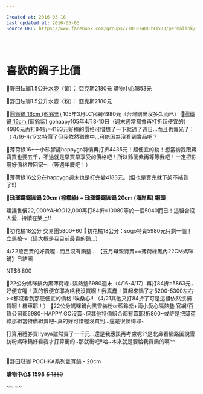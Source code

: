 ```yaml
---

Created at: 2016-03-16
Last updated at: 2016-05-03
Source URL: https://www.facebook.com/groups/770187406393503/permalink/1020703648008543/


---
```


# 喜歡的鍋子比價


💟野田珐瑯1.5公升水壺（黃）：
亞克斯2180元
購物中心1853元

💟野田珐瑯1.5公升水壺（粉）：
亞克斯2180元

💟[圓鐵鍋 16cm (藍鈴紫)](http://www.lecreuset.com.tw/promotion/2016valentines/21001165112461)
105年3月LC官網4980元（台灣剛出沒多久而已）
💟[圓鐵鍋 16cm (藍鈴紫)](http://www.lecreuset.com.tw/promotion/2016valentines/21001165112461)
gohaapy105年4月8-10日（週末通常都會再打折超便宜的）4980元再打84折=4183元好棒的價格可惜想了一下就過了週日...而且也賣光了：（
4/16-4/17又特價了但我依然猶豫中...可能因為沒看到實品吧？

💟薄荷綠16+一小矽膠鏟happygo特價再打折4435元！超便宜的勒！想當初我跟蔣寶買也要五千，不過就是早買早享受的價格吧！所以鈴蘭紫再等等我吧！一定把你用好價格帶回家～（等週年慶吧！）

💟薄荷綠16公分在happygo週末也是打完變4183元。(但也是賣完就下架不補貨了!!)

**💟琺瑯鑄鐵圓鍋 20cm (棕櫚綠) + 琺瑯鑄鐵圓鍋 20cm (海岸藍) 鋼頭**

建議售價$22,000
YAHOO$12,000再打84折=10080等於一個5040而已！這組合沒人愛...持續在架上!!

💟初花橘18公分
交易團5800+60
💟初花橘18公分：sogo特賣5980元只剩一個！立馬搶～（這大概是我目前最貴的鍋...）

4/22黛西賣的好貴喔...而且沒有鍋墊...
【五月母親特賣==薄荷綠黑內22CM媽咪鍋】已結團

NT$6,800

💟22公分媽咪鍋內黑薄荷綠+隔熱墊6980週末（4/16-4/17）再打84折=5863元，好便宜喔！真的很便宜耶為啥我沒買啊！我真蠢！算起來鍋子才5200-5300左右><都沒看到那麼便宜的價格!!唉桑心!!
（4/21其他又打84折了可是這組依然沒補貨啊！機車耶！）
💟22公分媽咪鍋內黑雪紡粉or藍鈴紫+兩小愛心隔熱墊
官網/百貨公司都6980~HAPPY GO沒賣~但其他特價組合都有賣耶!折800~或許是把薄荷綠那組當特價組賣吧~真的好可惜喔沒買到...還是很懊悔耶~

打算用禮券買!!yaya雖然貴了一千元...還是我應該再考慮呢??是北鼻看網路圖說雪紡粉媽咪鍋好看我才打算衝的~那就衝吧!!哈~本來就是要給我買鍋的啊^^

###### 
💟野田琺瑯 POCHKA系列雙耳鍋 - 20cm

**購物中心$ 1598** ~~$ 1880~~

~~
~~


